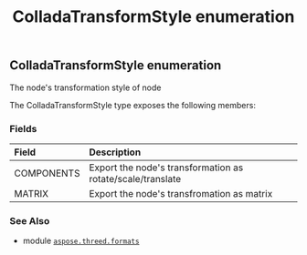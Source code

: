 ﻿---
title: ColladaTransformStyle enumeration
second_title: Aspose.3D for Python via .NET API References
description: 
type: docs
weight: 360
url: /python-net/aspose.threed.formats/colladatransformstyle/
is_root: false
---

## ColladaTransformStyle enumeration

The node's transformation style of node



The ColladaTransformStyle type exposes the following members:

### Fields
| Field | Description |
| :- | :- |
| COMPONENTS | Export the node's transformation as rotate/scale/translate |
| MATRIX | Export the node's transfromation as matrix |



### See Also
* module [`aspose.threed.formats`](..)
